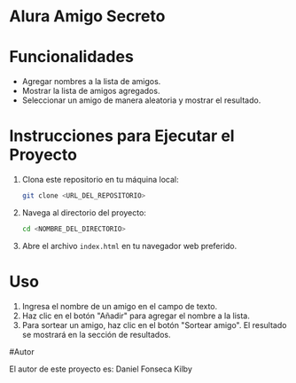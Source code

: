 # Alura Amigo Secreto

# Funcionalidades

- Agregar nombres a la lista de amigos.
- Mostrar la lista de amigos agregados.
- Seleccionar un amigo de manera aleatoria y mostrar el resultado.

# Instrucciones para Ejecutar el Proyecto

1. Clona este repositorio en tu máquina local:
    ```bash
    git clone <URL_DEL_REPOSITORIO>
    ```

2. Navega al directorio del proyecto:
    ```bash
    cd <NOMBRE_DEL_DIRECTORIO>
    ```

3. Abre el archivo `index.html` en tu navegador web preferido.

# Uso

1. Ingresa el nombre de un amigo en el campo de texto.
2. Haz clic en el botón "Añadir" para agregar el nombre a la lista.
3. Para sortear un amigo, haz clic en el botón "Sortear amigo". El resultado se mostrará en la sección de resultados.


#Autor

El autor de este proyecto es: Daniel Fonseca Kilby



